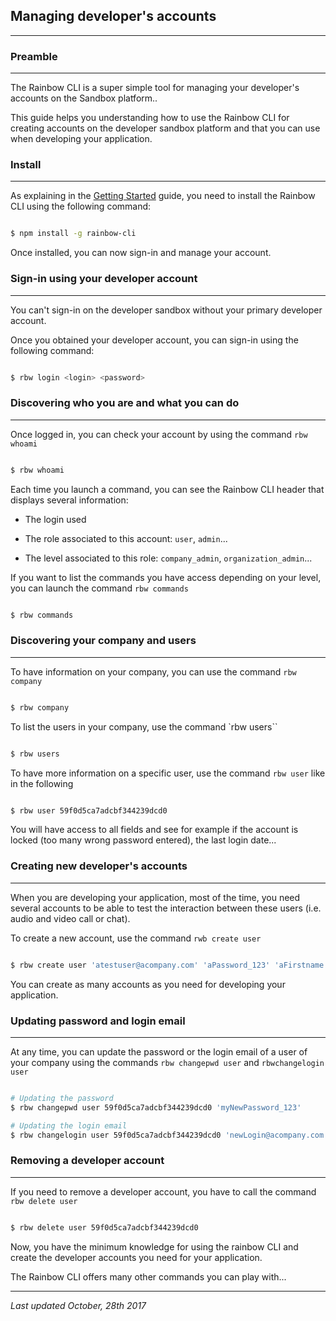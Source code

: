 ## Managing developer's accounts
---

### Preamble
---

The Rainbow CLI is a super simple tool for managing your developer's accounts on the Sandbox platform.. 

This guide helps you understanding how to use the Rainbow CLI for creating accounts on the developer sandbox platform and that you can use when developing your application.


### Install
---

As explaining in the [Getting Started](/#/documentation/doc/cli/Getting_started) guide, you need to install the Rainbow CLI using the following command:

```bash

$ npm install -g rainbow-cli

```

Once installed, you can now sign-in and manage your account.


### Sign-in using your developer account
---

You can't sign-in on the developer sandbox without your primary developer account.

Once you obtained your developer account, you can sign-in using the following command:

```bash

$ rbw login <login> <password>

```

### Discovering who you are and what you can do
---

Once logged in, you can check your account by using the command `rbw whoami`

```bash

$ rbw whoami

```

Each time you launch a command, you can see the Rainbow CLI header that displays several information:

- The login used 

- The role associated to this account: `user`, `admin`...

- The level associated to this role: `company_admin`, `organization_admin`...


If you want to list the commands you have access depending on your level, you can launch the command `rbw commands`

```bash

$ rbw commands

```

### Discovering your company and users
---

To have information on your company, you can use the command `rbw company`

```bash

$ rbw company

```

To list the users in your company, use the command `rbw users``

```bash

$ rbw users

```

To have more information on a specific user, use the command `rbw user` like in the following

```bash

$ rbw user 59f0d5ca7adcbf344239dcd0

```

You will have access to all fields and see for example if the account is locked (too many wrong password entered), the last login date...


### Creating new developer's accounts
---

When you are developing your application, most of the time, you need several accounts to be able to test the interaction between these users (i.e. audio and video call or chat).

To create a new account, use the command `rwb create user`

```bash

$ rbw create user 'atestuser@acompany.com' 'aPassword_123' 'aFirstname' 'aLastname'

```

You can create as many accounts as you need for developing your application.


### Updating password and login email 
---

At any time, you can update the password or the login email of a user of your company using the commands `rbw changepwd user` and `rbwchangelogin user`

```bash

# Updating the password
$ rbw changepwd user 59f0d5ca7adcbf344239dcd0 'myNewPassword_123'

# Updating the login email
$ rbw changelogin user 59f0d5ca7adcbf344239dcd0 'newLogin@acompany.com'

```

### Removing a developer account
---

If you need to remove a developer account, you have to call the command `rbw delete user`

```bash

$ rbw delete user 59f0d5ca7adcbf344239dcd0

```

Now, you have the minimum knowledge for using the rainbow CLI and create the developer accounts you need for your application.

The Rainbow CLI offers many other commands you can play with...


---

_Last updated October, 28th 2017_